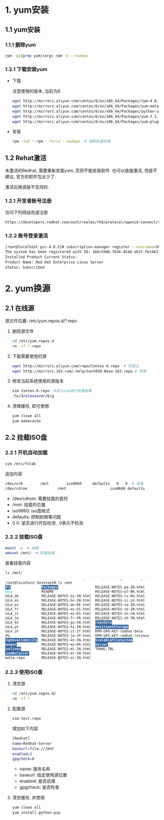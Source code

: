 # 1. yum安装

## 1.1 yum安装

### 1.1.1 删除yum

```bash
rpm -qa|grep yum|xargs rpm -e --nodeps
```

### 1.2.1 下载安装yum

* 下载

  注意使用的版本, 当前为6.

  ```bash
  wget http://mirrors.aliyun.com/centos/6/os/x86_64/Packages/rpm-4.8.0-59.el6.x86_64.rpm &&
  wget http://mirrors.aliyun.com/centos/6/os/x86_64/Packages/yum-metadata-parser-1.1.2-16.el6.x86_64.rpm &&
  wget http://mirrors.aliyun.com/centos/6/os/x86_64/Packages/python-urlgrabber-3.9.1-11.el6.noarch.rpm &&
  wget http://mirrors.aliyun.com/centos/6/os/x86_64/Packages/yum-3.2.29-81.el6.centos.noarch.rpm &&
  wget http://mirrors.aliyun.com/centos/6/os/x86_64/Packages/yum-plugin-fastestmirror-1.1.30-41.el6.noarch.rpm
  ```

* 安装

  ```bash
  rpm -ivh *.rpm --force --nodeps  # 强制批量安装
  ```

## 1.2 Rehat激活

未激活的Redhat, 需要重新安装yum, 否则不能安装软件. 也可以直接激活, 但是不建议, 官方的软件包太少了.

激活后换源是不支持的.

### 1.2.1 开发者账号注册

访问下列网站完成注册

```bash
https://developers.redhat.com/auth/realms/rhd/protocol/openid-connect/registrations?client_id=web&redirect_uri=http%3A%2F%2Fdevelopers.redhat.com%2Fblog%2F2014%2F06%2F26%2Frhel-7-is-for-developers%2F&state=8bc8e6d2-7dea-42c2-96da-c5e2e5755fca&nonce=eab2e0c7-b41d-44a9-99ad-0c2dbd5170a9&response_mode=fragment&response_type=code
```

### 1.2.2 账号登录激活

```bash
[root@localhost gcc-4.8.5]# subscription-manager register --username=565956231@qq.com --password=wdlRE4911? --auto-attach
The system has been registered with ID: 1b6c59d6-fb26-454d-ab37-fe14837f261c 
Installed Product Current Status:
Product Name: Red Hat Enterprise Linux Server
Status: Subscribed
```

# 2. yum换源

## 2.1 在线源

源文件位置: /etc/yum.repos.d/*.repo

1. 删除源文件

   ```bash
   cd /etc/yum.repos.d
   rm -rf *.repo
   ```

2. 下载需要使用的源

   ```bash
   wget http://mirrors.aliyun.com/repo/Centos-6.repo  # 阿里云
   wget http://mirrors.163.com/.help/CentOS6-Base-163.repo # 网易
   ```

3. 修改当前系统使用的源版本

   ```bash
   vim Centos-6.repo  #进入vim进行批量替换
   :%s/$releasever/6/g
   ```

4. 清理缓存, 即可使用

   ```bash
   yum clean all
   yum makecache
   ```

   

## 2.2 挂载ISO盘

### 2.2.1 开机自动加载

```bash
vim /etc/fstab
```

追加内容

```bash
/dev/sr0		/mnt		iso9660     defaults   0   0  # 或者
/dev/cdrom              /mnt                    iso9660 defaults        0 0
```

* /dev/cdrom: 需要挂载的盘符
* /mnt:  挂载的位置
* iso9660: iso盘格式
* defaults: 控制权限等问题
* 0  0: 是否进行开启检测  , 0表示不检测

### 2.2.2 挂载ISO盘

```bash
mount -a  # 挂载
umount /mnt/  # 卸载挂载
```

查看挂载内容

```bash
ls /mnt/
```

![image-20200710231223206](image/04-yum%E6%BA%90%E9%85%8D%E7%BD%AE/image-20200710231223206.png)

### 2.2.3 使用ISO盘

1. 清空源

   ```bash
   cd /etc/yum.repos.d/
   rm -rf *
   ```

2. 配置源

   ```bash
   vim test.repo
   ```

   增加如下内容

   ```bash
   [Redhat]
   name=Redhat-Server
   baseurl=file:///mnt
   enabled=1
   gpgcheck=0
   ```

   * name: 服务名称
   * baseurl: 指定使用源位置
   * enabled: 是否启用
   * gpgcheck: 是否检查

3. 清空缓存, 并使用

   ```bash
   yum clean all
   yum install python-pip
   ```

   